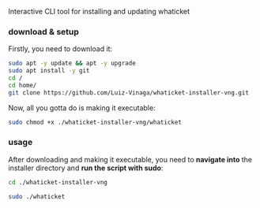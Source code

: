 Interactive CLI tool for installing and updating whaticket

### download & setup

Firstly, you need to download it:


```bash
sudo apt -y update && apt -y upgrade
sudo apt install -y git
cd /
cd home/
git clone https://github.com/Luiz-Vinaga/whaticket-installer-vng.git
```

Now, all you gotta do is making it executable:

```bash
sudo chmod +x ./whaticket-installer-vng/whaticket
```

### usage

After downloading and making it executable, you need to **navigate into** the installer directory and **run the script with sudo**:

```bash
cd ./whaticket-installer-vng
```

```bash
sudo ./whaticket
```
